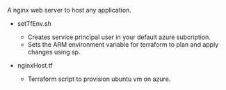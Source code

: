 A nginx web server to host any application.

* setTfEnv.sh
    - Creates service principal user in your default azure subcription.
    - Sets the ARM environment variable for terraform to plan and apply changes using sp.

* nginxHost.tf
    - Terraform script to provision ubuntu vm on azure.